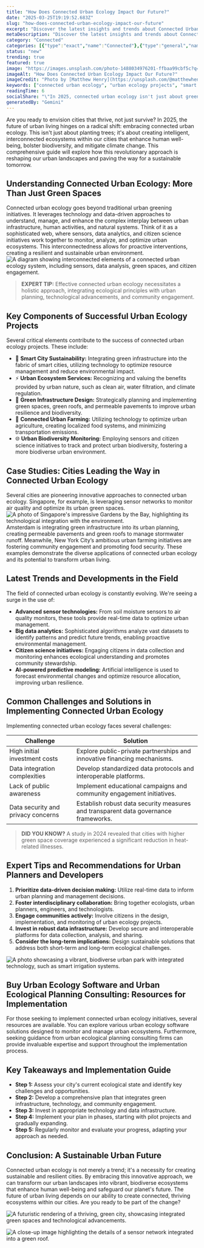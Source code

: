 ```yaml
---
title: "How Does Connected Urban Ecology Impact Our Future?"
date: "2025-03-25T19:19:52.683Z"
slug: "how-does-connected-urban-ecology-impact-our-future"
excerpt: "Discover the latest insights and trends about Connected Urban Ecology. This comprehensive guide covers everything you need to know about Connected Urban Ecology in 2025."
metaDescription: "Discover the latest insights and trends about Connected Urban Ecology. This comprehensive guide covers everything you need to know about Connected Urban Ec..."
category: "Connected"
categories: [{"type":"exact","name":"Connected"},{"type":"general","name":"Environmental Science"},{"type":"medium","name":"Urban Planning"},{"type":"specific","name":"Sensor Networks"},{"type":"niche","name":"Data Assimilation"}]
status: "new"
trending: true
featured: true
image: "https://images.unsplash.com/photo-1488034976201-ffbaa99cbf5c?q=85&w=1200&fit=max&fm=webp&auto=compress"
imageAlt: "How Does Connected Urban Ecology Impact Our Future?"
imageCredit: "Photo by [Matthew Henry](https://unsplash.com/@matthewhenry) on Unsplash"
keywords: ["connected urban ecology", "urban ecology projects", "smart city sustainability", "urban ecosystem services", "green infrastructure design", "connected urban farming", "sustainable urban development", "urban biodiversity monitoring", "buy urban ecology software", "urban ecological planning consulting"]
readingTime: 6
socialShare: "\"In 2025, connected urban ecology isn't just about green spaces—it's about creating intelligent ecosystems that enhance human well-being and mitigate climate change. The future of our cities depends on it.\""
generatedBy: "Gemini"
---
```




Are you ready to envision cities that thrive, not just survive?  In 2025, the future of urban living hinges on a radical shift: embracing connected urban ecology.  This isn't just about planting trees; it's about creating intelligent, interconnected ecosystems within our cities that enhance human well-being, bolster biodiversity, and mitigate climate change. This comprehensive guide will explore how this revolutionary approach is reshaping our urban landscapes and paving the way for a sustainable tomorrow.

## Understanding Connected Urban Ecology: More Than Just Green Spaces

Connected urban ecology goes beyond traditional urban greening initiatives. It leverages technology and data-driven approaches to understand, manage, and enhance the complex interplay between urban infrastructure, human activities, and natural systems.  Think of it as a sophisticated web, where sensors, data analytics, and citizen science initiatives work together to monitor, analyze, and optimize urban ecosystems. This interconnectedness allows for proactive interventions, creating a resilient and sustainable urban environment.  ![A diagram showing interconnected elements of a connected urban ecology system, including sensors, data analysis, green spaces, and citizen engagement.](https://images.unsplash.com/photo-1498036882173-b41c28a8ba34?q=85&w=1200&fit=max&fm=webp&auto=compress)

> **EXPERT TIP:**  Effective connected urban ecology necessitates a holistic approach, integrating ecological principles with urban planning, technological advancements, and community engagement.

## Key Components of Successful Urban Ecology Projects

Several critical elements contribute to the success of connected urban ecology projects. These include:

* 🔑 **Smart City Sustainability:** Integrating green infrastructure into the fabric of smart cities, utilizing technology to optimize resource management and reduce environmental impact.
* ⚡ **Urban Ecosystem Services:** Recognizing and valuing the benefits provided by urban nature, such as clean air, water filtration, and climate regulation.
* 🌱 **Green Infrastructure Design:** Strategically planning and implementing green spaces, green roofs, and permeable pavements to improve urban resilience and biodiversity.
* 🌳 **Connected Urban Farming:** Utilizing technology to optimize urban agriculture, creating localized food systems, and minimizing transportation emissions.
* 🌐 **Urban Biodiversity Monitoring:** Employing sensors and citizen science initiatives to track and protect urban biodiversity, fostering a more biodiverse urban environment.

## Case Studies: Cities Leading the Way in Connected Urban Ecology

Several cities are pioneering innovative approaches to connected urban ecology.  Singapore, for example, is leveraging sensor networks to monitor air quality and optimize its urban green spaces.  ![A photo of Singapore's impressive Gardens by the Bay, highlighting its technological integration with the environment.](https://images.unsplash.com/photo-1488034976201-ffbaa99cbf5c?q=85&w=1200&fit=max&fm=webp&auto=compress)  Amsterdam is integrating green infrastructure into its urban planning, creating permeable pavements and green roofs to manage stormwater runoff.  Meanwhile, New York City’s ambitious urban farming initiatives are fostering community engagement and promoting food security.  These examples demonstrate the diverse applications of connected urban ecology and its potential to transform urban living.

## Latest Trends and Developments in the Field

The field of connected urban ecology is constantly evolving.  We're seeing a surge in the use of:

* **Advanced sensor technologies:**  From soil moisture sensors to air quality monitors, these tools provide real-time data to optimize urban management.
* **Big data analytics:**  Sophisticated algorithms analyze vast datasets to identify patterns and predict future trends, enabling proactive environmental management.
* **Citizen science initiatives:**  Engaging citizens in data collection and monitoring enhances ecological understanding and promotes community stewardship.
* **AI-powered predictive modeling:**  Artificial intelligence is used to forecast environmental changes and optimize resource allocation, improving urban resilience.

##  Common Challenges and Solutions in Implementing Connected Urban Ecology

Implementing connected urban ecology faces several challenges:

| Challenge                     | Solution                                                                        |
|------------------------------|--------------------------------------------------------------------------------|
| High initial investment costs | Explore public-private partnerships and innovative financing mechanisms.          |
| Data integration complexities | Develop standardized data protocols and interoperable platforms.                 |
| Lack of public awareness      | Implement educational campaigns and community engagement initiatives.            |
| Data security and privacy concerns | Establish robust data security measures and transparent data governance frameworks. |

> **DID YOU KNOW?**  A study in 2024 revealed that cities with higher green space coverage experienced a significant reduction in heat-related illnesses.

## Expert Tips and Recommendations for Urban Planners and Developers

1. **Prioritize data-driven decision making:**  Utilize real-time data to inform urban planning and management decisions.
2. **Foster interdisciplinary collaboration:**  Bring together ecologists, urban planners, engineers, and technologists.
3. **Engage communities actively:**  Involve citizens in the design, implementation, and monitoring of urban ecology projects.
4. **Invest in robust data infrastructure:**  Develop secure and interoperable platforms for data collection, analysis, and sharing.
5. **Consider the long-term implications:**  Design sustainable solutions that address both short-term and long-term ecological challenges.

![A photo showcasing a vibrant, biodiverse urban park with integrated technology, such as smart irrigation systems.](https://images.unsplash.com/photo-1496016943515-7d33598c11e6?q=85&w=1200&fit=max&fm=webp&auto=compress)

## Buy Urban Ecology Software and Urban Ecological Planning Consulting: Resources for Implementation

For those seeking to implement connected urban ecology initiatives, several resources are available.  You can explore various urban ecology software solutions designed to monitor and manage urban ecosystems.  Furthermore, seeking guidance from urban ecological planning consulting firms can provide invaluable expertise and support throughout the implementation process.

## Key Takeaways and Implementation Guide

* **Step 1:** Assess your city's current ecological state and identify key challenges and opportunities.
* **Step 2:** Develop a comprehensive plan that integrates green infrastructure, technology, and community engagement.
* **Step 3:** Invest in appropriate technology and data infrastructure.
* **Step 4:** Implement your plan in phases, starting with pilot projects and gradually expanding.
* **Step 5:** Regularly monitor and evaluate your progress, adapting your approach as needed.

## Conclusion: A Sustainable Urban Future

Connected urban ecology is not merely a trend; it's a necessity for creating sustainable and resilient cities. By embracing this innovative approach, we can transform our urban landscapes into vibrant, biodiverse ecosystems that enhance human well-being and safeguard our planet's future.  The future of urban living depends on our ability to create connected, thriving ecosystems within our cities. Are you ready to be part of the change?

![A futuristic rendering of a thriving, green city, showcasing integrated green spaces and technological advancements.](https://images.unsplash.com/photo-1487452066049-a710f7296400?q=85&w=1200&fit=max&fm=webp&auto=compress)

![A close-up image highlighting the details of a sensor network integrated into a green roof.](https://images.unsplash.com/photo-1514439827219-9137a0b99245?q=85&w=1200&fit=max&fm=webp&auto=compress)
